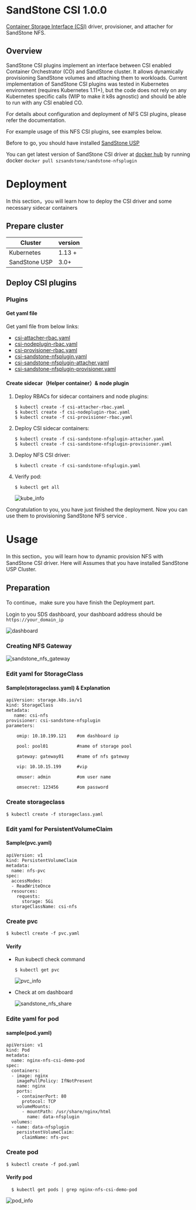# SandStone CSI 1.0.0

[Container Storage Interface (CSI)](https://github.com/container-storage-interface/) driver, provisioner, and attacher for SandStone NFS.

## Overview

SandStone CSI plugins implement an interface between CSI enabled Container Orchestrator (CO) and SandStone cluster. It allows dynamically provisioning SandStone volumes and attaching them to workloads. Current implementation of SandStone CSI plugins was tested in Kubernetes environment (requires Kubernetes 1.11+), but the code does not rely on any Kubernetes specific calls (WIP to make it k8s agnostic) and should be able to run with any CSI enabled CO.

For details about configuration and deployment of NFS CSI plugins, please refer the documentation.

For example usage of this NFS CSI plugins, see examples below.


Before to go,  you should have installed [SandStone USP](http://www.szsandstone.com)

You can get latest version of SandStone CSI driver at [docker hub](https://hub.docker.com/r/szsandstone/) by running docker `docker pull szsandstone/sandstone-nfsplugin `

# Deployment

In this section，you will learn how to deploy the CSI driver and some necessary sidecar containers

## Prepare cluster ##

| Cluster | version |
| ----------| --------------|
| Kubernetes | 1.13 + |
| SandStone USP | 3.0+          |


## Deploy CSI plugins

### Plugins
#### Get yaml file

Get yaml file from below links:

- [csi-attacher-rbac.yaml](./deploy/nfs/kubernetes/csi-attacher-rbac.yaml)
- [csi-nodeplugin-rbac.yaml](./deploy/nfs/kubernetes/csi-nodeplugin-rbac.yaml)
- [csi-provisioner-rbac.yaml](./deploy/nfs/kubernetes/csi-provisioner-rbac.yaml)
- [csi-sandstone-nfsplugin.yaml](./deploy/nfs/kubernetes/csi-sandstone-nfsplugin.yaml)
- [csi-sandstone-nfsplugin-attacher.yaml](./deploy/nfs/kubernetes/csi-sandstone-nfsplugin-attacher.yaml)
- [csi-sandstone-nfsplugin-provisioner.yaml](./deploy/nfs/kubernetes/csi-sandstone-nfsplugin-provisioner.yaml)

#### Create sidecar（Helper container）& node plugin

1. Deploy RBACs for sidecar containers and node plugins:

   ```shell
   $ kubectl create -f csi-attacher-rbac.yaml
   $ kubectl create -f csi-nodeplugin-rbac.yaml
   $ kubectl create -f csi-provisioner-rbac.yaml
   ```

2. Deploy CSI sidecar containers:

   ```shell
   $ kubectl create -f csi-sandstone-nfsplugin-attacher.yaml
   $ kubectl create -f csi-sandstone-nfsplugin-provisioner.yaml
   ```

3. Deploy NFS CSI driver:

   ```shell
   $ kubectl create -f csi-sandstone-nfsplugin.yaml
   ```

4. Verify pod:

   ```shell
   $ kubectl get all
   ```

    ![kube_info](./images/kube_info.png)

Congratulation to you, you have just finished the deployment. Now you can use them to provisioning SandStone NFS service .

# 				Usage
In this section，you will learn how to dynamic provision NFS with SandStone CSI driver. Here will Assumes that you have installed SandStone USP Cluster.


## Preparation

To continue，make sure you have finish the Deployment part.

Login to you SDS dashboard, your dashboard address should be `https://your_domain_ip`

![dashboard](./images/dashboard.png)

### Creating NFS Gateway

![sandstone_nfs_gateway](./images/sandstone_nfs_gateway.png)

### Edit yaml for StorageClass

#### Sample(storageclass.yaml) & Explanation

```shell
apiVersion: storage.k8s.io/v1
kind: StorageClass
metadata:
   name: csi-nfs
provisioner: csi-sandstone-nfsplugin
parameters:

    omip: 10.10.199.121    #om dashboard ip
    
    pool: pool01           #name of storage pool 
    
    gateway: gateway01     #name of nfs gateway 
    
    vip: 10.10.15.199      #vip
    
    omuser: admin          #om user name
    
    omsecret: 123456       #om password
```

### Create storageclass

```shell
$ kubectl create -f storageclass.yaml
```

### Edit yaml for PersistentVolumeClaim

#### Sample(pvc.yaml) 

```shell
apiVersion: v1
kind: PersistentVolumeClaim
metadata:
  name: nfs-pvc
spec:
  accessModes:
  - ReadWriteOnce
  resources:
    requests:
      storage: 5Gi
  storageClassName: csi-nfs
```

### Create pvc

```shell
$ kubectl create -f pvc.yaml
```

#### Verify 

- Run kubectl check command

  ```shell
  $ kubectl get pvc
  ```
  ![pvc_info](./images/pvc_info.png)

- Check at om dashboard

  ![sandstone_nfs_share](./images/sandstone_nfs_share.png)

### Edite yaml for pod

#### sample(pod.yaml)

```shell
apiVersion: v1
kind: Pod
metadata:
  name: nginx-nfs-csi-demo-pod
spec:
  containers:
  - image: nginx
    imagePullPolicy: IfNotPresent
    name: nginx
    ports:
    - containerPort: 80
      protocol: TCP
    volumeMounts:
      - mountPath: /usr/share/nginx/html
        name: data-nfsplugin 
  volumes:
  - name: data-nfsplugin
    persistentVolumeClaim:
      claimName: nfs-pvc
```

### Create pod

```shell
$ kubectl create -f pod.yaml
```


#### Verify pod

```shell
  $ kubectl get pods | grep nginx-nfs-csi-demo-pod
```

![pod_info](./images/pod_info.png)
